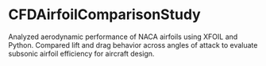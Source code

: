 # CFDAirfoilComparisonStudy
Analyzed aerodynamic performance of NACA airfoils using XFOIL and Python. Compared lift and drag behavior across angles of attack to evaluate subsonic airfoil efficiency for aircraft design.
